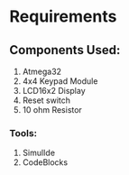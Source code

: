# Requirements

## Components Used:
1. Atmega32
2. 4x4 Keypad Module
3. LCD16x2 Display
4. Reset switch
5. 10 ohm Resistor

### Tools:
1. SimulIde
2. CodeBlocks
